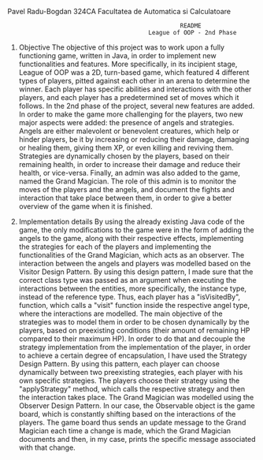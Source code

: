 Pavel Radu-Bogdan
324CA
Facultatea de Automatica si Calculatoare



                                                     README
                                            League of OOP - 2nd Phase


1. Objective
    The objective of this project was to work upon a fully functioning game, written in Java, in order to implement new
functionalities and features. More specifically, in its incipient stage, League of OOP was a 2D, turn-based game, which
featured 4 different types of players, pitted against each other in an arena to determine the winner. Each player has
specific abilities and interactions with the other players, and each player has a predetermined set of moves which it
follows.
    In the 2nd phase of the project, several new features are added. In order to make the game more challenging for the
players, two new major aspects were added: the presence of angels and strategies. Angels are either malevolent or
benevolent creatures, which help or hinder players, be it by increasing or reducing their damage, damaging or healing
them, giving them XP, or even killing and reviving them. Strategies are dynamically chosen by the players, based on
their remaining health, in order to increase their damage and reduce their health, or vice-versa.
    Finally, an admin was also added to the game, named the Grand Magician. The role of this admin is to monitor the
moves of the players and the angels, and document the fights and interaction that take place between them, in order to
give a better overview of the game when it is finished.

2. Implementation details
    By using the already existing Java code of the game, the only modifications to the game were in the form of adding
the angels to the game, along with their respective effects, implementing the strategies for each of the players and
implementing the functionalities of the Grand Magician, which acts as an observer.
    The interaction between the angels and players was modelled based on the Visitor Design Pattern. By using this
design pattern, I made sure that the correct class type was passed as an argument when executing the interactions
between the entities, more specifically, the instance type, instead of the reference type. Thus, each player has a
"isVisitedBy", function, which calls a "visit" function inside the respective angel type, where the interactions are
modelled.
    The main objective of the strategies was to model them in order to be chosen dynamically by the players, based on
preexisting conditions (their amount of remaining HP compared to their maximum HP). In order to do that and decouple
the strategy implementation from the implementation of the player, in order to achieve a certain degree of
encapsulation, I have used the Strategy Design Pattern. By using this pattern, each player can choose dynamically
between two preexisting strategies, each player with his own specific strategies. The players choose their strategy
using the "applyStrategy" method, which calls the respective strategy and then the interaction takes place.
    The Grand Magician was modelled using the Observer Design Pattern. In our case, the Observable object is the
game board, which is constantly shifting based on the interactions of the players. The game board thus sends an update
message to the Grand Magician each time a change is made, which the Grand Magician documents and then, in my case,
prints the specific message associated with that change.
